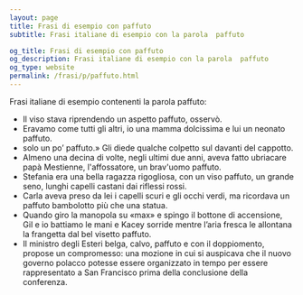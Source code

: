 ```yaml
---
layout: page
title: Frasi di esempio con paffuto 
subtitle: Frasi italiane di esempio con la parola  paffuto

og_title: Frasi di esempio con paffuto 
og_description: Frasi italiane di esempio con la parola  paffuto
og_type: website
permalink: /frasi/p/paffuto.html
---
```


Frasi italiane di esempio contenenti la parola paffuto:


- Il viso stava riprendendo un aspetto paffuto, osservò.
- Eravamo come tutti gli altri, io una mamma dolcissima e lui un neonato paffuto.
- solo un po’ paffuto.» Gli diede qualche colpetto sul davanti del cappotto.
- Almeno una decina di volte, negli ultimi due anni, aveva fatto ubriacare papà Mestienne, l'affossatore, un brav'uomo paffuto.
- Stefania era una bella ragazza rigogliosa, con un viso paffuto, un grande seno, lunghi capelli castani dai riflessi rossi.
- Carla aveva preso da lei i capelli scuri e gli occhi verdi, ma ricordava un paffuto bambolotto più che una statua.
- Quando giro la manopola su «max» e spingo il bottone di accensione, Gil e io battiamo le mani e Kacey sorride mentre l’aria fresca le allontana la frangetta dal bel visetto paffuto.
- Il ministro degli Esteri belga, calvo, paffuto e con il doppiomento, propose un compromesso: una mozione in cui si auspicava che il nuovo governo polacco potesse essere organizzato in tempo per essere rappresentato a San Francisco prima della conclusione della conferenza.
